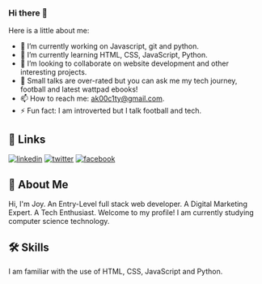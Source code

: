 ### Hi there 👋

Here is a little about me:

- 🔭 I’m currently working on Javascript, git and python.
- 🌱 I’m currently learning HTML, CSS, JavaScript, Python.
- 👯 I’m looking to collaborate on website development and other interesting projects.
- 💬 Small talks are over-rated but you can ask me my tech journey, football and latest wattpad ebooks!
- 📫 How to reach me: ak00c1ty@gmail.com.
- ⚡ Fun fact: I am introverted but I talk football and tech.


## 🔗 Links
[![linkedin](https://img.shields.io/badge/linkedin-0A66C2?style=for-the-badge&logo=linkedin&logoColor=white)](https://www.linkedin.com/in/chineye-ugbo-b26a79209)
[![twitter](https://img.shields.io/badge/twitter-1DA1F2?style=for-the-badge&logo=twitter&logoColor=white)](https://twitter.com/RealAkocity)
[![facebook](https://img.shields.io/badge/facebook-1DA1F2?style=for-the-badge&logo=facebook&logoColor=white)](https://facebook.com/ugbo.akuzie)


## 🚀 About Me
Hi, I'm Joy. An Entry-Level full stack web developer. A Digital Marketing Expert. A Tech Enthusiast. Welcome to my profile!
I am currently studying computer science technology.

## 🛠 Skills
 I am familiar with the use of HTML, CSS, JavaScript and Python.

